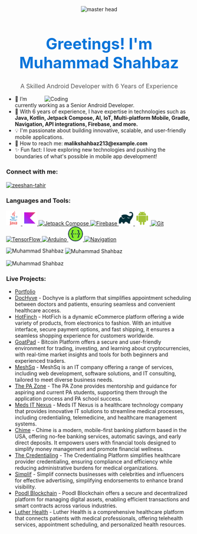 <!-- Professional Header with Centered Image and Title --> 
<div align="center"> <img src="https://media.giphy.com/media/JPgbfjx4d2sAAkQabX/giphy.gif" alt="master head" width="600"> </div> 
<h1 align="center" style="font-size: 3em; font-weight: bold; color: #0A74DA;"> Greetings! I'm Muhammad Shahbaz </h1> <h3 align="center" style="font-weight: normal; color: #555;"> A Skilled Android Developer with 6 Years of Experience </h3> 
<!-- Animated GIF of coding on the right side --> 
<img align="right" alt="Coding" width="400" src="https://miro.medium.com/v2/resize:fit:828/format:webp/1*zVnWJtyGOX_kUIDm6ccCfQ.gif"> 
<!-- Introduction section -->
<ul> <li>🏢 I’m currently working as a Senior Android Developer.</li>
  <li>🚀 With 6 years of experience, I have expertise in technologies such as <strong>Java, Kotlin, Jetpack Compose, AI, IoT, Multi-platform Mobile, Gradle, Navigation, API integrations, Firebase, 
  and more.</strong></li>
  <li>💡 I'm passionate about building innovative, scalable, and user-friendly mobile applications.</li>
  <li>📧 How to reach me: <strong>malikshahbaz213@example.com</strong></li> 
  <li>✨ Fun fact: I love exploring new technologies and pushing the boundaries of what's possible in mobile app development!</li> 
</ul>


<!-- Connect with me section -->
<h3 align="left">Connect with me:</h3>
<p align="left">
  <a href="https://www.linkedin.com/in/thezeeshantahir/" target="_blank">
    <img align="center" src="https://raw.githubusercontent.com/rahuldkjain/github-profile-readme-generator/master/src/images/icons/Social/linked-in-alt.svg" alt="zeeshan-tahir" height="30" width="40" />
  </a>
</p>

<!-- Languages and Tools section -->
<h3 align="left">Languages and Tools:</h3> <p align="left"> <!-- Java --> <a href="https://www.java.com/" target="_blank" rel="noreferrer"> <img src="https://raw.githubusercontent.com/devicons/devicon/master/icons/java/java-original-wordmark.svg" alt="Java" width="40" height="40"/> </a> <!-- Kotlin --> <a href="https://kotlinlang.org/" target="_blank" rel="noreferrer"> <img src="https://raw.githubusercontent.com/devicons/devicon/master/icons/kotlin/kotlin-original.svg" alt="Kotlin" width="40" height="40"/> </a> <!-- Jetpack Compose --> <a href="https://developer.android.com/jetpack/compose" target="_blank" rel="noreferrer"> <img src="https://developer.android.com/images/brand/Android_Robot.png" alt="Jetpack Compose" width="40" height="40"/> </a> <!-- Firebase --> <a href="https://firebase.google.com/" target="_blank" rel="noreferrer"> <img src="https://www.vectorlogo.zone/logos/firebase/firebase-icon.svg" alt="Firebase" width="40" height="40"/> </a> <!-- Gradle --> <a href="https://gradle.org/" target="_blank" rel="noreferrer"> <img src="https://raw.githubusercontent.com/devicons/devicon/master/icons/gradle/gradle-plain.svg" alt="Gradle" width="40" height="40"/> </a> <!-- Android --> <a href="https://developer.android.com/" target="_blank" rel="noreferrer"> <img src="https://raw.githubusercontent.com/devicons/devicon/master/icons/android/android-original.svg" alt="Android" width="40" height="40"/> </a> <!-- Git --> <a href="https://git-scm.com/" target="_blank" rel="noreferrer"> <img src="https://www.vectorlogo.zone/logos/git-scm/git-scm-icon.svg" alt="Git" width="40" height="40"/> </a> <!-- AI and ML (TensorFlow) --> <a href="https://www.tensorflow.org/" target="_blank" rel="noreferrer"> <img src="https://www.vectorlogo.zone/logos/tensorflow/tensorflow-icon.svg" alt="TensorFlow" width="40" height="40"/> </a> <!-- IoT (Arduino) --> <a href="https://www.arduino.cc/" target="_blank" rel="noreferrer"> <img src="https://cdn.worldvectorlogo.com/logos/arduino-1.svg" alt="Arduino" width="40" height="40"/> </a> <!-- API --> <a href="https://swagger.io/" target="_blank" rel="noreferrer"> <img src="https://raw.githubusercontent.com/devicons/devicon/master/icons/swagger/swagger-original.svg" alt="API" width="40" height="40"/> </a> <!-- Navigation --> <a href="https://developer.android.com/guide/navigation" target="_blank" rel="noreferrer"> <img src="https://developer.android.com/images/brand/Android_Robot.png" alt="Navigation" width="40" height="40"/> </a> </p>

<!-- GitHub stats -->
<p><img align="left" src="https://github-readme-stats.vercel.app/api/top-langs?username=Muhammad Shahbaz&show_icons=true&locale=en&layout=compact" alt="Muhammad Shahbaz" /></p>
<p>&nbsp;<img align="center" src="https://github-readme-stats.vercel.app/api?username=Muhammad Shahbaz&show_icons=true&locale=en" alt="Muhammad Shahbaz" /></p>
<p><img align="center" src="https://github-readme-streak-stats.herokuapp.com/?user=Muhammad Shahbaz&" alt="Muhammad Shahbaz" /></p>

<!-- Live Projects section -->
<h3 align="left">Live Projects:</h3>
<ul>
  <li><a href="https://zeeshan-developer-portfolio.vercel.app/">Portfolio</a></li>
  <li><a href="http://dochyve.com/">DocHyve</a> - Dochyve is a platform that simplifies appointment scheduling between doctors and patients, ensuring seamless and convenient healthcare access.</li>
  <li><a href="https://hotfinch.com/">HotFinch</a> - HotFich is a dynamic eCommerce platform offering a wide variety of products, from electronics to fashion. With an intuitive interface, secure payment options, and fast shipping, it ensures a seamless shopping experience for customers worldwide.</li>
  <li><a href="https://goatpad.app/">GoatPad</a> - Bitcoin Platform offers a secure and user-friendly environment for trading, investing, and learning about cryptocurrencies, with real-time market insights and tools for both beginners and experienced traders.</li>
  <li><a href="https://meshsq.com/">MeshSq</a> - MeshSq is an IT company offering a range of services, including web development, software solutions, and IT consulting, tailored to meet diverse business needs.</li>
  <li><a href="https://thepazone.com/">The PA Zone</a> - The PA Zone provides mentorship and guidance for aspiring and current PA students, supporting them through the application process and PA school success.</li>
  <li><a href="http://medsitnexus.com/">Meds IT Nexus</a> - Meds IT Nexus is a healthcare technology company that provides innovative IT solutions to streamline medical processes, including credentialing, telemedicine, and healthcare management systems.</li>
  <li><a href="https://www.chime.com/">Chime</a> - Chime is a modern, mobile-first banking platform based in the USA, offering no-fee banking services, automatic savings, and early direct deposits. It empowers users with financial tools designed to simplify money management and promote financial wellness.</li>
  <li><a href="https://www.thecredentialing.com/">The Credentialing</a> - The Credentialing Platform simplifies healthcare provider credentialing, ensuring compliance and efficiency while reducing administrative burdens for medical organizations.</li>
  <li><a href="https://simplif.com/">Simplif</a> - Simplif connects businesses with celebrities and influencers for effective advertising, simplifying endorsements to enhance brand visibility.</li>
  <li><a href="https://poodl.org/">Poodl Blockchain</a> - Poodl Blockchain offers a secure and decentralized platform for managing digital assets, enabling efficient transactions and smart contracts across various industries.</li>
  <li><a href="https://luther.health/">Luther Health</a> - Luther Health is a comprehensive healthcare platform that connects patients with medical professionals, offering telehealth services, appointment scheduling, and personalized health resources.</li>
</ul>
